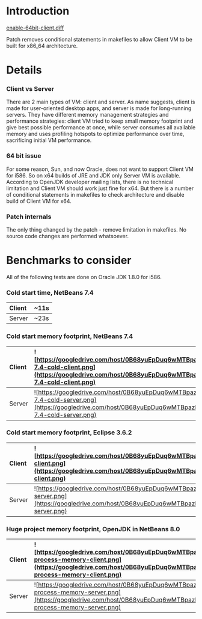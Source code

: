 # Introduction #
[enable-64bit-client.diff](https://code.google.com/p/tuxjdk/source/browse/quilt-patches/enable-64bit-client.diff)

Patch removes conditional statements in makefiles to allow Client VM to be built for x86\_64 architecture.

# Details #

### Client vs Server ###
There are 2 main types of VM: client and server. As name suggests, client is made for user-oriented desktop apps, and server is made for long-running servers. They have different memory management strategies and performance strategies: client VM tried to keep small memory footprint and give best possible performance at once, while server consumes all available memory and uses profiling hotspots to optimize performance over time, sacrificing initial VM performance.

### 64 bit issue ###
For some reason, Sun, and now Oracle, does not want to support Client VM for i586. So on x64 builds of JRE and JDK only Server VM is available. According to OpenJDK developer mailing lists, there is no technical limitation and Client VM should work just fine for x64. But there is a number of conditional statements in makefiles to check architecture and disable build of Client VM for x64.

### Patch internals ###
The only thing changed by the patch - remove limitation in makefiles. No source code changes are performed whatsoever.

# Benchmarks to consider #
All of the following tests are done on Oracle JDK 1.8.0 for i586.

### Cold start time, NetBeans 7.4 ###
| Client | ~11s |
|:-------|:-----|
| Server | ~23s |

### Cold start memory footprint, NetBeans 7.4 ###
| Client | ![https://googledrive.com/host/0B68yuEpDuq6wMTBpazBSTnZKWnM/clientvm/nb-7.4-cold-client.png](https://googledrive.com/host/0B68yuEpDuq6wMTBpazBSTnZKWnM/clientvm/nb-7.4-cold-client.png) |
|:-------|:----------------------------------------------------------------------------------------------------------------------------------------------------------------------------------------|
|  Server | ![https://googledrive.com/host/0B68yuEpDuq6wMTBpazBSTnZKWnM/clientvm/nb-7.4-cold-server.png](https://googledrive.com/host/0B68yuEpDuq6wMTBpazBSTnZKWnM/clientvm/nb-7.4-cold-server.png) |

### Cold start memory footprint, Eclipse 3.6.2 ###
| Client | ![https://googledrive.com/host/0B68yuEpDuq6wMTBpazBSTnZKWnM/clientvm/eclipse-client.png](https://googledrive.com/host/0B68yuEpDuq6wMTBpazBSTnZKWnM/clientvm/eclipse-client.png) |
|:-------|:--------------------------------------------------------------------------------------------------------------------------------------------------------------------------------|
| Server | ![https://googledrive.com/host/0B68yuEpDuq6wMTBpazBSTnZKWnM/clientvm/eclipse-server.png](https://googledrive.com/host/0B68yuEpDuq6wMTBpazBSTnZKWnM/clientvm/eclipse-server.png) |

### Huge project memory footprint, OpenJDK in NetBeans 8.0 ###
| Client | ![https://googledrive.com/host/0B68yuEpDuq6wMTBpazBSTnZKWnM/clientvm/nb-process-memory-client.png](https://googledrive.com/host/0B68yuEpDuq6wMTBpazBSTnZKWnM/clientvm/nb-process-memory-client.png) |
|:-------|:----------------------------------------------------------------------------------------------------------------------------------------------------------------------------------------------------|
| Server | ![https://googledrive.com/host/0B68yuEpDuq6wMTBpazBSTnZKWnM/clientvm/nb-process-memory-server.png](https://googledrive.com/host/0B68yuEpDuq6wMTBpazBSTnZKWnM/clientvm/nb-process-memory-server.png) |